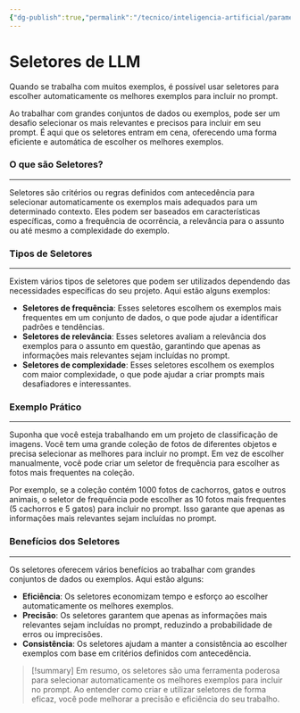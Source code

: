 ```yaml
---
{"dg-publish":true,"permalink":"/tecnico/inteligencia-artificial/parametros-de-llm/seletores-de-llm/","title":"Seletores de LLM","metatags":{"description":"oferecem uma forma eficiente e automática de escolher os melhores exemplos."},"tags":["Inteligencia-artificial","LLM"],"noteIcon":"1","updated":"2025-01-20T19:35:08.449-03:00"}
---
```


# Seletores de LLM

Quando se trabalha com muitos exemplos, é possível usar seletores para escolher automaticamente os melhores exemplos para incluir no prompt.

Ao trabalhar com grandes conjuntos de dados ou exemplos, pode ser um desafio selecionar os mais relevantes e precisos para incluir em seu prompt. É aqui que os seletores entram em cena, oferecendo uma forma eficiente e automática de escolher os melhores exemplos.

### **O que são Seletores?**

------------------------

Seletores são critérios ou regras definidos com antecedência para selecionar automaticamente os exemplos mais adequados para um determinado contexto. Eles podem ser baseados em características específicas, como a frequência de ocorrência, a relevância para o assunto ou até mesmo a complexidade do exemplo.

### **Tipos de Seletores**

----------------------

Existem vários tipos de seletores que podem ser utilizados dependendo das necessidades específicas do seu projeto. Aqui estão alguns exemplos:

- **Seletores de frequência**: Esses seletores escolhem os exemplos mais frequentes em um conjunto de dados, o que pode ajudar a identificar padrões e tendências.
- **Seletores de relevância**: Esses seletores avaliam a relevância dos exemplos para o assunto em questão, garantindo que apenas as informações mais relevantes sejam incluídas no prompt.
- **Seletores de complexidade**: Esses seletores escolhem os exemplos com maior complexidade, o que pode ajudar a criar prompts mais desafiadores e interessantes.

### **Exemplo Prático**

-------------------

Suponha que você esteja trabalhando em um projeto de classificação de imagens. Você tem uma grande coleção de fotos de diferentes objetos e precisa selecionar as melhores para incluir no prompt. Em vez de escolher manualmente, você pode criar um seletor de frequência para escolher as fotos mais frequentes na coleção.

Por exemplo, se a coleção contém 1000 fotos de cachorros, gatos e outros animais, o seletor de frequência pode escolher as 10 fotos mais frequentes (5 cachorros e 5 gatos) para incluir no prompt. Isso garante que apenas as informações mais relevantes sejam incluídas no prompt.

### **Benefícios dos Seletores**

---------------------------

Os seletores oferecem vários benefícios ao trabalhar com grandes conjuntos de dados ou exemplos. Aqui estão alguns:

- **Eficiência**: Os seletores economizam tempo e esforço ao escolher automaticamente os melhores exemplos.
- **Precisão**: Os seletores garantem que apenas as informações mais relevantes sejam incluídas no prompt, reduzindo a probabilidade de erros ou imprecisões.
- **Consistência**: Os seletores ajudam a manter a consistência ao escolher exemplos com base em critérios definidos com antecedência.

> [!summary] Em resumo, os seletores são uma ferramenta poderosa para selecionar automaticamente os melhores exemplos para incluir no prompt. Ao entender como criar e utilizar seletores de forma eficaz, você pode melhorar a precisão e eficiência do seu trabalho.
